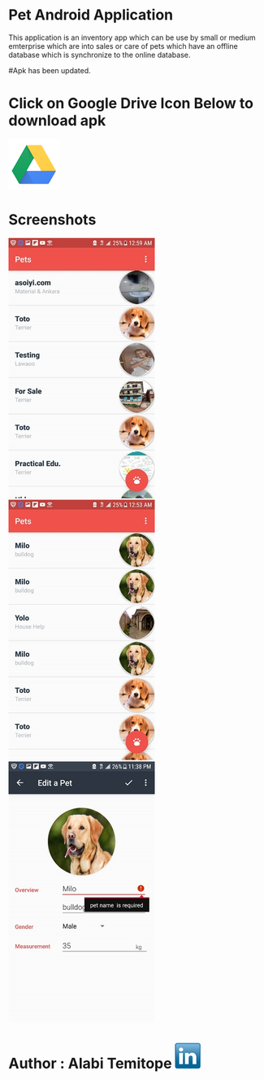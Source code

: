 # Pet Android Application

This application is an inventory app which can be use by small or medium emterprise which are
into sales or care of pets which have an offline database which is synchronize to the online
database.

#Apk has been updated.

# Click on Google Drive Icon Below to download apk
[<img src="scrs/google_drive.png">](https://goo.gl/4hDZfD)



# Screenshots
<img src="scrs/home.png" alt="Home" width="288" height="512">&nbsp;
<img src="scrs/home_two.png" alt="Home List" width="288" height="512">&nbsp;
<img src="scrs/editor_with_pet_input.png" alt="Editor with new input" width="288" height="512">&nbsp;

# Author : Alabi Temitope [<img src="scrs/linkedin-icon.png">](https://www.linkedin.com/in/alabi-temitope-aa036b103/)
